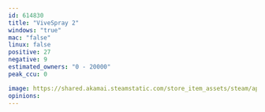 ```yaml
---
id: 614830
title: "ViveSpray 2"
windows: "true"
mac: "false"
linux: false
positive: 27
negative: 9
estimated_owners: "0 - 20000"
peak_ccu: 0

image: https://shared.akamai.steamstatic.com/store_item_assets/steam/apps/614830/header.jpg?t=1526061355
opinions:
---
```

